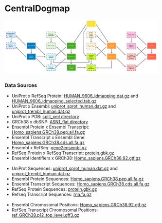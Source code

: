 # CentralDogmap

![Schema](schema.png?raw=true "Schema")

### Data Sources
- UniProt x RefSeq Protein: [HUMAN_9606_idmapping.dat.gz](https://bit.ly/2HCHBr4) and [HUMAN_9606_idmapping_selected.tab.gz](https://bit.ly/2qSCnOn)
- UniProt x Ensembl: [uniprot_sprot_human.dat.gz](https://bit.ly/2HhnL5h) and [uniprot_trembl_human.dat.gz](https://bit.ly/2HFA7n5)
- UniProt x PDB: [split_xml directory](https://bit.ly/2HP82XZ)
- GRCh38 x dbSNP: [ASN1_flat directory](https://bit.ly/2K1BomJ)
- Ensembl Protein x Ensembl Transcript: [Homo_sapiens.GRCh38.pep.all.fa.gz](https://bit.ly/2F3aRlq)
- Ensembl Transcript x Ensembl Gene: [Homo_sapiens.GRCh38.cds.all.fa.gz](https://bit.ly/2HeSa49)
- Ensembl x RefSeq: [gene2ensembl.gz](https://bit.ly/2HOq4tq)
- RefSeq Protein x RefSeq Transcript: [protein.gbk.gz](https://bit.ly/2F4bpqU)
- Ensembl Identifiers x GRCh38: [Homo_sapiens.GRCh38.92.gtf.gz](https://bit.ly/2vsdZYg)
<br></br>
- UniProt Sequences: [uniprot_sprot_human.dat.gz](https://bit.ly/2HhnL5h) and [uniprot_trembl_human.dat.gz](https://bit.ly/2HFA7n5)
- Ensembl Protein Sequences: [Homo_sapiens.GRCh38.pep.all.fa.gz](https://bit.ly/2F3aRlq)
- Ensembl Transcript Sequences: [Homo_sapiens.GRCh38.cds.all.fa.gz](https://bit.ly/2HeSa49)
- RefSeq Protein Sequences: [protein.gbk.gz](https://bit.ly/2F4bpqU)
- Refseq Transcript Sequences: [rna.fa.gz](https://bit.ly/2HfY8Si)
<br></br>
- Ensembl Chromosomal Positions: [Homo_sapiens.GRCh38.92.gtf.gz](https://bit.ly/2vsdZYg)
- RefSeq Transcript Chromosomal Positions: [ref_GRCh38.p12_top_level.gff3.gz](https://bit.ly/2qMNPdm)
